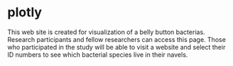 # plotly

This web site is created for visualization of a belly button bacterias. Research participants and fellow researchers can access this page. Those who participated in the study will be able to visit a website and select their ID numbers to see which bacterial species live in their navels.

